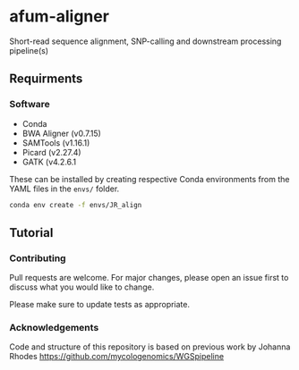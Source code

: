 # afum-aligner

Short-read sequence alignment, SNP-calling and downstream processing pipeline(s)

## Requirments

### Software

- Conda
- BWA Aligner (v0.7.15)
- SAMTools (v1.16.1)
- Picard (v2.27.4)
- GATK (v4.2.6.1

These can be installed by creating respective Conda environments from the YAML files in the `envs/` folder.
```bash
conda env create -f envs/JR_align
```

## Tutorial



### Contributing 


Pull requests are welcome. For major changes, please open an issue first
to discuss what you would like to change.

Please make sure to update tests as appropriate.

### Acknowledgements

Code and structure of this repository is based on previous work by Johanna Rhodes https://github.com/mycologenomics/WGSpipeline
